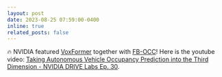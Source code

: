 ```yaml
---
layout: post
date: 2023-08-25 07:59:00-0400
inline: true
related_posts: false
---
```


:fire: NVIDIA featured [VoxFormer](https://github.com/NVlabs/VoxFormer) together with [FB-OCC](https://github.com/NVlabs/FB-BEV)! Here is the youtube video: [Taking Autonomous Vehicle Occupancy Prediction into the Third Dimension - NVIDIA DRIVE Labs Ep. 30](https://www.youtube.com/watch?v=KEn8oklzyvo). 